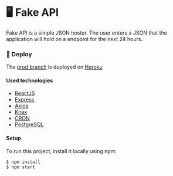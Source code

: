 # 🖥️ Fake API

Fake API is a simple JSON hoster.
The user enters a JSON that the application will hold on a endpoint for the next 24 hours.

### 🚀 Deploy

The [prod branch](https://github.com/hydenz/fake-api/tree/prod) is deployed on [Heroku]( https://hydenz-fake-api.herokuapp.com/)

#### Used technologies

- [ReactJS](https://reactjs.org/)
- [Express](https://expressjs.com/)
- [Axios](https://github.com/axios/axios)
- [Knex](http://knexjs.org/)
- [CRON](https://www.npmjs.com/package/cron)
- [PostgreSQL](https://www.postgresql.org/)

#### Setup

To run this project, install it locally using npm:
```
$ npm install
$ npm start
```
